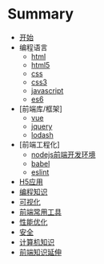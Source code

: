 # Summary

* [开始](README.md)
* 编程语言
  * [html](1_languages/html.md)
  * [html5](1_languages/html5.md)
  * [css](1_languages/css.md)
  * [css3](1_languages/css3.md)
  * [javascript](1_languages/javascript.md)
  * [es6](1_languages/es6.md)
* [前端库/框架]
  * [vue](2_framework/vue.md)
  * [jquery](2_framework/jquery.md)
  * [lodash](2_framework/lodash.md)
* [前端工程化]
  * [nodejs前端开发环境](3_engineering/nodejs.md)
  * [babel](3_engineering/babel.md)
  * [eslint](3_engineering/eslint.md)
* [H5应用](4_h5/README.md)
* [编程知识](5_programing/README.md)
* [可视化](6_visualization/README.md)
* [前端常用工具](7_tools/README.md)
* [性能优化](8_performance/README.md)
* [安全](9_safe/README.md)
* [计算机知识](10_computer/README.md)
* [前端知识延伸](11_more/README.md)
